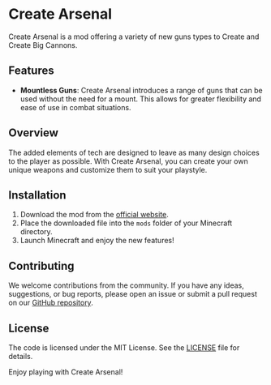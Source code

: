 # Create Arsenal

Create Arsenal is a mod offering a variety of new guns types to Create and Create Big Cannons.

## Features

- **Mountless Guns**: Create Arsenal introduces a range of guns that can be used without the need for a mount. This
  allows for greater flexibility and ease of use in combat situations.

## Overview

The added elements of tech are designed to leave as many design choices to the player as possible. With Create Arsenal,
you can create your own unique weapons and customize them to suit your playstyle.

## Installation

1. Download the mod from the [official website](https://www.curseforge.com/minecraft/mc-mods/create-arsenal).
2. Place the downloaded file into the `mods` folder of your Minecraft directory.
3. Launch Minecraft and enjoy the new features!

## Contributing

We welcome contributions from the community. If you have any ideas, suggestions, or bug reports, please open an issue or
submit a pull request on our [GitHub repository](https://github.com/Arsenalists-of-Create/Create-Arsenal).

## License

The code is licensed under the MIT License. See the [LICENSE](LICENSE) file for details.

Enjoy playing with Create Arsenal!
